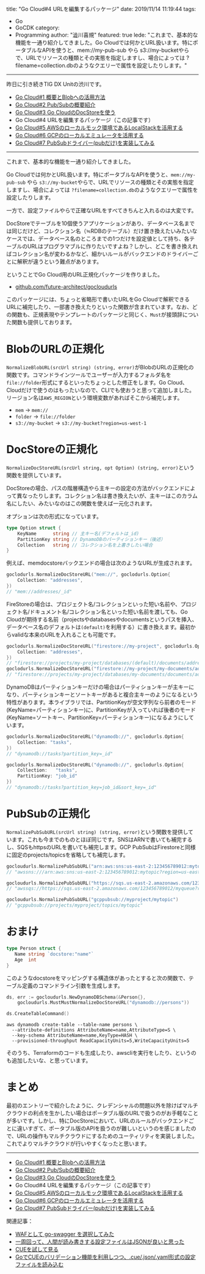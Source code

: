 title: "Go Cloud#4 URLを編集するパッケージ"
date: 2019/11/14 11:19:44
tags:
  - Go
  - GoCDK
category:
  - Programming
author: "澁川喜規"
featured: true
lede: "これまで、基本的な機能を一通り紹介してきました。Go Cloudでは何かとURL扱います。特にポータブルなAPIを使うと、mem://my-pub-sub やら s3://my-bucketやらで、URLでリソースの種類とその実態を指定しますし、場合によっては ?filename=collection.dbのようなクエリーで属性を設定したりします。"
---
昨日に引き続きTIG DX Unitの渋川です。

* [Go Cloud#1 概要とBlobへの活用方法](/articles/20191111/)
* [Go Cloud#2 Pub/Subの概要紹介](/articles/20191112/)
* [Go Cloud#3 Go CloudのDocStoreを使う](/articles/20191113/)
* Go Cloud#4 URLを編集するパッケージ（この記事です）
* [Go Cloud#5 AWSのローカルモック環境であるLocalStackを活用する](/articles/20191115/)
* [Go Cloud#6 GCPのローカルエミュレータを活用する](/articles/20191119/)
* [Go Cloud#7 PubSubドライバー(pubだけ)を実装してみる](/articles/20191128/)

---

これまで、基本的な機能を一通り紹介してきました。

Go Cloudでは何かとURL扱います。特にポータブルなAPIを使うと、``mem://my-pub-sub`` やら ``s3://my-bucket``やらで、URLでリソースの種類とその実態を指定しますし、場合によっては `?filename=collection.db`のようなクエリーで属性を設定したりします。

一方で、設定ファイルやらで正確なURLをすべてきちんと入れるのは大変です。

DocStoreでテーブルを10個使うアプリケーションがあり、データベース名までは同じだけど、コレクション名（≒RDBのテーブル）だけ置き換えたいみたいなケースでは、データベース名のところまでの1つだけを設定値として持ち、各テーブルのURLはプログラマブルに作りたいですよね？しかし、どこを書き換えればコレクション名が変わるかなど、細かいルールがバックエンドのドライバーごとに解釈が違うという難点があります。

ということでGo Cloud用のURL正規化パッケージを作りました。

* [github.com/future-architect/gocloudurls](https://github.com/future-architect/gocloudurls)

このパッケージには、ちょっと省略形で書いたURLをGo Cloudで解釈できるURLに補完したり、一部書き換えたりといった関数が含まれています。なお、どの関数も、正規表現やテンプレートのパッケージと同じく、``Must``が接頭辞についた関数も提供しております。

# BlobのURLの正規化

``NormalizeBlobURL(srcUrl string) (string, error)``がBlobのURLの正規化の関数です。コマンドラインツールでユーザーが入力するフォルダ名を``file://folder``形式にするといったちょっとした修正をします。Go Cloud、Cloudだけで使うのはもったいなので、CLIでも使おうと思って追加しました。リージョン名は``AWS_REGION``という環境変数があればそこから補完します。

* ``mem`` → ``mem://``
* ``folder`` → ``file://folder``
* ``s3://my-bucket`` → ``s3://my-bucket?region=us-west-1``

# DocStoreの正規化

``NormalizeDocStoreURL(srcUrl string, opt Option) (string, error)``という関数を提供しています。

DocStoreの場合、パスの階層構造やら主キーの設定の方法がバックエンドによって異なったりします。コレクション名は書き換えたいが、主キーはこのカラム名にしたい、みたいなのはこの関数を使えば一元化されます。

オプションは次の形式になっています。

```go
type Option struct {
	KeyName      string // 主キー名(デフォルトは_id)
	PartitionKey string // DynamoDBのパーティションキー（後述）
	Collection   string // コレクション名を上書きしたい場合
}
```

例えば、memdocstoreバックエンドの場合は次のようなURLが生成されます。

```go
goclodurls.NormalizeDocStoreURL("mem://", goclodurls.Option{
    Collection: "addresses",
})
// "mem://addresses/_id"
```

FireStoreの場合は、プロジェクト名/コレクションといった短い名前や、プロジェクト名/ドキュメント名/コレクション名といった短い名前を渡しても、Go Cloudが期待する名前（projectsやdatabasesやdocumentsというパスを挿入、データベース名のデフォルトは`(default)`を利用する）に書き換えます。最初からvalidな本来のURLを入れることも可能です。

```go
goclodurls.NormalizeDocStoreURL("firestore://my-project", goclodurls.Option{
    Collection: "addresses",
})
// "firestore://projects/my-project/databases/(default)/documents/addresses?name_field=_id"
goclodurls.NormalizeDocStoreURL("firestore://my-project/my-documents/addresses", goclodurls.Option{})
// "firestore://projects/my-project/databases/my-documents/documents/addresses?name_field=_id"
```

DynamoDBはパーティションキーだけの場合はパーティションキーが主キーになり、パーティションキーとソートキーがあると複合主キーのようになるという特性があります。本ライブラリでは、PartitionKeyが空文字列なら前者のモード(KeyName=パーティションキー)に、PartitionKeyが入っていれば後者のモード(KeyName=ソートキー、PartitionKey=パーティションキー)になるようにしています。

```go
goclodurls.NormalizeDocStoreURL("dynamodb://", goclodurls.Option{
    Collection: "tasks",
})
// "dynamodb://tasks?partition_key=_id"
```

```go
goclodurls.NormalizeDocStoreURL("dynamodb://", goclodurls.Option{
    Collection:   "tasks",
    PartitionKey: "job_id"
})
// "dynamodb://tasks?partition_key=job_id&sort_key=_id"
```

# PubSubの正規化

``NormalizePubSubURL(srcUrl string) (string, error)``という関数を提供しています。これも今までのものとほぼ同じです。SNSはARNで書いても補完するし、SQSもhttpsのURLを書いても補完します。GCP PubSubはFirestoreと同様に固定のprojects/topicsを省略しても補完します。

```go
gocloudurls.NormalizePubSubURL("arn:aws:sns:us-east-2:123456789012:mytopic")
// "awssns:///arn:aws:sns:us-east-2:123456789012:mytopic?region=us-east-2"

gocloudurls.NormalizePubSubURL("https://sqs.us-east-2.amazonaws.com/123456789012/myqueue")
// "awssqs://https://sqs.us-east-2.amazonaws.com/123456789012/myqueue?region=us-east-2"

gocloudurls.NormalizePubSubURL("gcppubsub://myproject/mytopic")
// "gcppubsub://projects/myproject/topics/mytopic"
```

# おまけ

```go
type Person struct {
   Name string `docstore:"name"`
   Age  int
}
```

このようなdocstoreをマッピングする構造体があったとすると次の関数で、テーブル定義のコマンドライン引数を生成します。

```go
ds, err := gocloudurls.NewDynamoDBSchema(&Person{}, 
    gocloudurls.MustMustNormalizeDocStoreURL("dynamodb://persons"))

ds.CreateTableCommand()
```

```console
aws dynamodb create-table --table-name persons \
  --attribute-definitions AttributeName=name,AttributeType=S \
  --key-schema AttributeName=name,KeyType=HASH \
  --provisioned-throughput ReadCapacityUnits=5,WriteCapacityUnits=5
```

そのうち、Terraformのコードも生成したり、awscliを実行をしたり、というのも追加したいな、と思っています。

# まとめ

最初のエントリーで紹介したように、クレデンシャルの問題以外を除けばマルチクラウドの利点を生かしたい場合はポータブル版のURLで扱うのがお手軽なことが多いです。しかし、特にDocStoreにおいて、URLのルールがバックエンドごとに違いすぎて、ポータブル版のAPIを扱うのが難しいというのを感じましたので、URLの操作もマルチクラウドにするためのユーティリティを実装しました。これでよりマルチクラウドが行いやすくなったと思います。


---

* [Go Cloud#1 概要とBlobへの活用方法](/articles/20191111/)
* [Go Cloud#2 Pub/Subの概要紹介](/articles/20191112/)
* [Go Cloud#3 Go CloudのDocStoreを使う](/articles/20191113/)
* Go Cloud#4 URLを編集するパッケージ（この記事です）
* [Go Cloud#5 AWSのローカルモック環境であるLocalStackを活用する](/articles/20191115/)
* [Go Cloud#6 GCPのローカルエミュレータを活用する](/articles/20191119/)
* [Go Cloud#7 PubSubドライバー(pubだけ)を実装してみる](/articles/20191128/)

関連記事：

* [WAFとして go-swagger を選択してみた](/articles/20190814/)
* [一周回って、人間が読み書きする設定ファイルはJSONが良いと思った](/articles/20191001/)
* [CUEを試して見る](/articles/20191002/)
* [GoでCUEのバリデーション機能を利用しつつ、.cue/.json/.yaml形式の設定ファイルを読み込む](/articles/20191030/)
